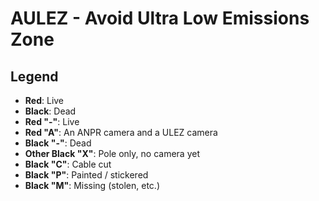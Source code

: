 # AULEZ - Avoid Ultra Low Emissions Zone

## Legend

- **Red**: Live
- **Black**: Dead
- **Red "-"**: Live
- **Red "A"**: An ANPR camera and a ULEZ camera
- **Black "-"**: Dead
- **Other Black "X"**: Pole only, no camera yet
- **Black "C"**: Cable cut
- **Black "P"**: Painted / stickered
- **Black "M"**: Missing (stolen, etc.)
